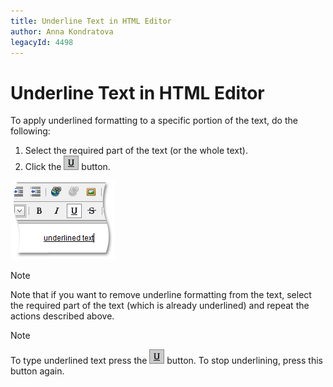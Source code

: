 ```yaml
---
title: Underline Text in HTML Editor
author: Anna Kondratova
legacyId: 4498
---
```

# Underline Text in HTML Editor
To apply underlined formatting to a specific portion of the text, do the following:
1. Select the required part of the text (or the whole text).
2. Click the ![ASPxHtmlEditor-Buttons-Underline](../../../images/img7402.png) button.

![ASPxHtmlEditor-WorkingWithText-UnderlineSample](../../../images/img7414.png)

> [!NOTE]
> Note that if you want to remove underline formatting from the text, select the required part of the text (which is already underlined) and repeat the actions described above.

> [!NOTE]
> To type underlined text press the ![ASPxHtmlEditor-Buttons-Underline](../../../images/img7402.png) button. To stop underlining, press this button again.